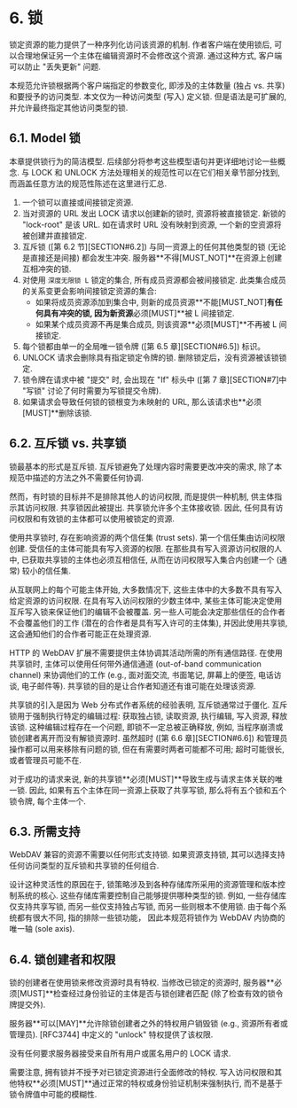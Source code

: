 # 6. 锁

锁定资源的能力提供了一种序列化访问该资源的机制. 作者客户端在使用锁后,
可以合理地保证另一个主体在编辑资源时不会修改这个资源.
通过这种方式, 客户端可以防止 "丢失更新" 问题.

本规范允许锁根据两个客户端指定的参数变化, 即涉及的主体数量 (独占 vs. 共享) 和要授予的访问类型.
本文仅为一种访问类型 (写入) 定义锁. 但是语法是可扩展的, 并允许最终指定其他访问类型的锁.

## 6.1. Model 锁

本章提供锁行为的简洁模型. 后续部分将参考这些模型语句并更详细地讨论一些概念.
与 LOCK 和 UNLOCK 方法处理相关的规范性可以在它们相关章节部分找到,
而涵盖任意方法的规范性陈述在这里进行汇总.

1. 一个锁可以直接或间接锁定资源.
2. 当对资源的 URL 发出 LOCK 请求以创建新的锁时, 资源将被直接锁定.
   新锁的 "lock-root" 是该 URL. 如在请求时 URL 没有映射到资源,
   一个新的空资源将被创建并直接锁定.
3. 互斥锁 ([第 6.2 节][SECTION#6.2]) 与同一资源上的任何其他类型的锁 (无论是直接还是间接)
   都会发生冲突. 服务器**不得[MUST_NOT]**在资源上创建互相冲突的锁.
4. 对使用 `深度无限锁 L` 锁定的集合, 所有成员资源都会被间接锁定.
   此类集合成员的关系变更会影响间接锁定资源的集合:
   - 如果将成员资源添加到集合中, 则新的成员资源**不能[MUST_NOT]**有任何具有冲突的锁,
     因为新资源**必须[MUST]**被 L 间接锁定.
   - 如果某个成员资源不再是集合成员, 则该资源**必须[MUST]**不再被 L 间接锁定.
5. 每个锁都由单一的全局唯一锁令牌 ([第 6.5 章][SECTION#6.5]) 标识。
6. UNLOCK 请求会删除具有指定锁定令牌的锁. 删除锁定后，没有资源被该锁锁定.
7. 锁令牌在请求中被 "提交" 时, 会出现在 "If" 标头中
   ([第 7 章][SECTION#7]中 "写锁" 讨论了何时需要为写锁提交令牌).
8. 如果请求会导致任何锁的锁根变为未映射的 URL, 那么该请求也**必须[MUST]**删除该锁.

## 6.2. 互斥锁 vs. 共享锁

锁最基本的形式是互斥锁. 互斥锁避免了处理内容时需要更改冲突的需求,
除了本规范中描述的方法之外不需要任何协调.

然而，有时锁的目标并不是排除其他人的访问权限, 而是提供一种机制, 供主体指示其访问权限.
共享锁因此被提出. 共享锁允许多个主体接收锁.
因此, 任何具有访问权限和有效锁的主体都可以使用被锁定的资源.

使用共享锁时, 存在影响资源的两个信任集 (trust sets). 第一个信任集由访问权限创建.
受信任的主体可能具有写入资源的权限. 在那些具有写入资源访问权限的人中,
已获取共享锁的主体也必须互相信任, 从而在访问权限写入集合内创建一个 (通常) 较小的信任集.

从互联网上的每个可能主体开始, 大多数情况下, 这些主体中的大多数不具有写入给定资源的访问权限.
在具有写入访问权限的少数主体中, 某些主体可能决定使用互斥写入锁来保证他们的编辑不会被覆盖.
另一些人可能会决定那些信任的合作者不会覆盖他们的工作 (潜在的合作者是具有写入许可的主体集),
并因此使用共享锁, 这会通知他们的合作者可能正在处理资源.

HTTP 的 WebDAV 扩展不需要提供主体协调其活动所需的所有通信路径. 在使用共享锁时,
主体可以使用任何带外通信通道 (out-of-band communication channel) 来协调他们的工作
(e.g., 面对面交流, 书面笔记, 屏幕上的便签, 电话访谈, 电子邮件等).
共享锁的目的是让合作者知道还有谁可能在处理该资源.

共享锁的引入是因为 Web 分布式作者系统的经验表明, 互斥锁通常过于僵化.
互斥锁用于强制执行特定的编辑过程: 获取独占锁, 读取资源, 执行编辑, 写入资源, 释放该锁.
这种编辑过程存在一个问题, 即锁不一定总被正确释放,
例如, 当程序崩溃或锁创建者离开而没有解锁资源时.
虽然超时 ([第 6.6 章][SECTION#6.6]) 和管理员操作都可以用来移除有问题的锁,
但在有需要时两者可能都不可用; 超时可能很长, 或者管理员可能不在.

对于成功的请求来说, 新的共享锁**必须[MUST]**导致生成与请求主体关联的唯一锁.
因此, 如果有五个主体在同一资源上获取了共享写锁, 那么将有五个锁和五个锁令牌, 每个主体一个.

## 6.3. 所需支持

WebDAV 兼容的资源不需要以任何形式支持锁. 如果资源支持锁,
其可以选择支持任何访问类型的互斥锁和共享锁的任何组合.

设计这种灵活性的原因在于, 锁策略涉及到各种存储库所采用的资源管理和版本控制系统的核心.
这些存储库需要控制自己能够提供哪种类型的锁. 例如, 一些存储库仅支持共享写锁,
而另一些仅支持独占写锁, 而另一些则根本不使用锁. 由于每个系统都有很大不同, 指的排除一些锁功能，
因此本规范将锁作为 WebDAV 内协商的唯一轴 (sole axis).

## 6.4. 锁创建者和权限

锁的创建者在使用锁来修改资源时具有特权. 当修改已锁定的资源时,
服务器**必须[MUST]**检查经过身份验证的主体是否与锁创建者匹配 (除了检查有效的锁令牌提交外).

服务器**可以[MAY]**允许除锁创建者之外的特权用户销毁锁 (e.g., 资源所有者或管理员).
[RFC3744] 中定义的 "unlock" 特权提供了该权限.

没有任何要求服务器接受来自所有用户或匿名用户的 LOCK 请求.

需要注意, 拥有锁并不授予对已锁定资源进行全面修改的特权.
写入访问权限和其他特权**必须[MUST]**通过正常的特权或身份验证机制来强制执行,
而不是基于锁令牌值中可能的模糊性.
